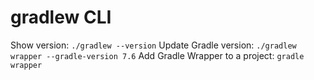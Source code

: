 # gradlew CLI

Show version: `./gradlew --version`
Update Gradle version: `./gradlew wrapper --gradle-version 7.6`
Add Gradle Wrapper to a project: `gradle wrapper`

